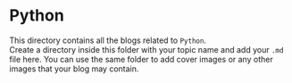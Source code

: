 # Python

This directory contains all the blogs related to `Python`.  
Create a directory inside this folder with your topic name and add your `.md` file here.
You can use the same folder to add cover images or any other images that your blog may contain.
